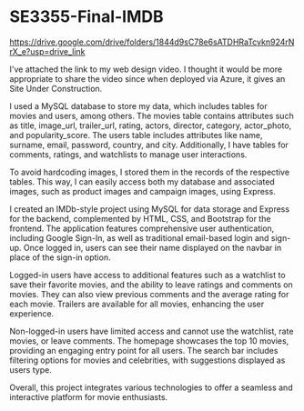 # SE3355-Final-IMDB

https://drive.google.com/drive/folders/1844d9sC78e6sATDHRaTcvkn924rNrX_e?usp=drive_link

I've attached the link to my web design video. I thought it would be more appropriate to share the video since when deployed via Azure, it gives an Site Under Construction.

I used a MySQL database to store my data, which includes tables for movies and users, among others. The movies table contains attributes such as title, image_url, trailer_url, rating, actors, director, category, actor_photo, and popularity_score. The users table includes attributes like name, surname, email, password, country, and city. Additionally, I have tables for comments, ratings, and watchlists to manage user interactions.

To avoid hardcoding images, I stored them in the records of the respective tables. This way, I can easily access both my database and associated images, such as product images and campaign images, using Express.

I created an IMDb-style project using MySQL for data storage and Express for the backend, complemented by HTML, CSS, and Bootstrap for the frontend. The application features comprehensive user authentication, including Google Sign-In, as well as traditional email-based login and sign-up. Once logged in, users can see their name displayed on the navbar in place of the sign-in option.

Logged-in users have access to additional features such as a watchlist to save their favorite movies, and the ability to leave ratings and comments on movies. They can also view previous comments and the average rating for each movie. Trailers are available for all movies, enhancing the user experience.

Non-logged-in users have limited access and cannot use the watchlist, rate movies, or leave comments. The homepage showcases the top 10 movies, providing an engaging entry point for all users. The search bar includes filtering options for movies and celebrities, with suggestions displayed as users type.

Overall, this project integrates various technologies to offer a seamless and interactive platform for movie enthusiasts.
